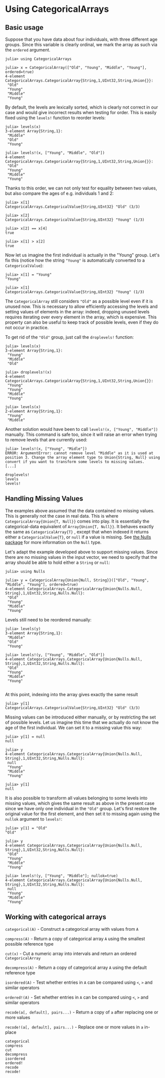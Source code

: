 # Using CategoricalArrays

## Basic usage

Suppose that you have data about four individuals, with three different age groups. Since this variable is clearly ordinal, we mark the array as such via the `ordered` argument.

```jldoctest using
julia> using CategoricalArrays

julia> x = CategoricalArray(["Old", "Young", "Middle", "Young"], ordered=true)
4-element CategoricalArrays.CategoricalArray{String,1,UInt32,String,Union{}}:
 "Old"   
 "Young" 
 "Middle"
 "Young" 

```

By default, the levels are lexically sorted, which is clearly not correct in our case and would give incorrect results when testing for order. This is easily fixed using the `levels!` function to reorder levels:

```jldoctest using
julia> levels(x)
3-element Array{String,1}:
 "Middle"
 "Old"   
 "Young" 

julia> levels!(x, ["Young", "Middle", "Old"])
4-element CategoricalArrays.CategoricalArray{String,1,UInt32,String,Union{}}:
 "Old"   
 "Young" 
 "Middle"
 "Young" 

```

Thanks to this order, we can not only test for equality between two values, but also compare the ages of e.g. individuals 1 and 2:

```jldoctest using
julia> x[1]
CategoricalArrays.CategoricalValue{String,UInt32} "Old" (3/3)

julia> x[2]
CategoricalArrays.CategoricalValue{String,UInt32} "Young" (1/3)

julia> x[2] == x[4]
true

julia> x[1] > x[2]
true

```

Now let us imagine the first individual is actually in the "Young" group. Let's fix this (notice how the string `"Young"` is automatically converted to a `CategoricalValue`): 

```jldoctest using
julia> x[1] = "Young"
"Young"

julia> x[1]
CategoricalArrays.CategoricalValue{String,UInt32} "Young" (1/3)

```

The `CategoricalArray` still considers `"Old"` as a possible level even if it is unused now. This is necessary to allow efficiently accessing the levels and setting values of elements in the array: indeed, dropping unused levels requires iterating over every element in the array, which is expensive. This property can also be useful to keep track of possible levels, even if they do not occur in practice.

To get rid of the `"Old"` group, just call the `droplevels!` function:

```jldoctest using
julia> levels(x)
3-element Array{String,1}:
 "Young" 
 "Middle"
 "Old"   

julia> droplevels!(x)
4-element CategoricalArrays.CategoricalArray{String,1,UInt32,String,Union{}}:
 "Young" 
 "Young" 
 "Middle"
 "Young" 

julia> levels(x)
2-element Array{String,1}:
 "Young" 
 "Middle"

```

Another solution would have been to call `levels!(x, ["Young", "Middle"])` manually. This command is safe too, since it will raise an error when trying to remove levels that are currently used:

```jldoctest using
julia> levels!(x, ["Young", "Midle"]) 
ERROR: ArgumentError: cannot remove level "Middle" as it is used at position 3. Change the array element type to Union{String, Null} using convert if you want to transform some levels to missing values.
[...]

```

```@docs
droplevels!
levels
levels!
```

## Handling Missing Values

The examples above assumed that the data contained no missing values. This is generally not the case in real data. This is where `CategoricalArray{Union{T, Null}}` comes into play. It is essentially the categorical-data equivalent of `Array{Union{T, Null}}`. It behaves exactly the same as `CategoricalArray{T}` , except that when indexed it returns either a `CategoricalValue{T}`, or `null` if a value is missing. See [the Nulls package](https://github.com/JuliaData/Nulls.jl) for more information on the `Null` type.

Let's adapt the example developed above to support missing values. Since there are no missing values in the input vector, we need to specify that the array should be able to hold either a `String` or `null`:

```jldoctest using
julia> using Nulls

julia> y = CategoricalArray{Union{Null, String}}(["Old", "Young", "Middle", "Young"], ordered=true)
4-element CategoricalArrays.CategoricalArray{Union{Nulls.Null, String},1,UInt32,String,Nulls.Null}:
 "Old"   
 "Young" 
 "Middle"
 "Young" 

```

Levels still need to be reordered manually:

```jldoctest using
julia> levels(y)
3-element Array{String,1}:
 "Middle"
 "Old"   
 "Young" 

julia> levels!(y, ["Young", "Middle", "Old"])
4-element CategoricalArrays.CategoricalArray{Union{Nulls.Null, String},1,UInt32,String,Nulls.Null}:
 "Old"   
 "Young" 
 "Middle"
 "Young" 
 
```

At this point, indexing into the array gives exactly the same result

```jldoctest using
julia> y[1]
CategoricalArrays.CategoricalValue{String,UInt32} "Old" (3/3)
```

Missing values can be introduced either manually, or by restricting the set of possible levels. Let us imagine this time that we actually do not know the age of the first individual. We can set it to a missing value this way:

```jldoctest using
julia> y[1] = null
null

julia> y
4-element CategoricalArrays.CategoricalArray{Union{Nulls.Null, String},1,UInt32,String,Nulls.Null}:
 null    
 "Young" 
 "Middle"
 "Young" 

julia> y[1]
null

```

It is also possible to transform all values belonging to some levels into missing values, which gives the same result as above in the present case since we have only one individual in the `"Old"` group. Let's first restore the original value for the first element, and then set it to missing again using the `nullok` argument to `levels!`:

```jldoctest using
julia> y[1] = "Old"
"Old"

julia> y
4-element CategoricalArrays.CategoricalArray{Union{Nulls.Null, String},1,UInt32,String,Nulls.Null}:
 "Old"   
 "Young" 
 "Middle"
 "Young" 

julia> levels!(y, ["Young", "Middle"]; nullok=true)
4-element CategoricalArrays.CategoricalArray{Union{Nulls.Null, String},1,UInt32,String,Nulls.Null}:
 null    
 "Young" 
 "Middle"
 "Young" 

```

## Working with categorical arrays

`categorical(A)` - Construct a categorical array with values from `A`

`compress(A)` - Return a copy of categorical array `A` using the smallest possible reference type

`cut(x)` - Cut a numeric array into intervals and return an ordered `CategoricalArray`

`decompress(A)` - Return a copy of categorical array `A` using the default reference type

`isordered(A)` - Test whether entries in `A` can be compared using `<`, `>` and similar operators

`ordered!(A)` - Set whether entries in `A` can be compared using `<`, `>` and similar operators

`recode(a[, default], pairs...)` - Return a copy of `a` after replacing one or more values

`recode!(a[, default], pairs...)` - Replace one or more values in `a` in-place

```@docs
categorical
compress
cut
decompress
isordered
ordered!
recode
recode!
```
